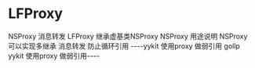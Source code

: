 # LFProxy
NSProxy 消息转发
LFProxy 继承虚基类NSProxy
NSProxy 用途说明
NSProxy 可以实现多继承 消息转发 防止循环引用
----yykit 使用proxy 做弱引用
gollp
yykit 使用proxy 做弱引用----

